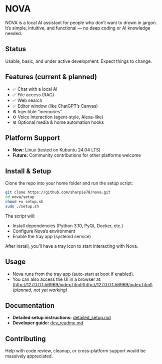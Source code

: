 # NOVA  

NOVA is a local AI assistant for people who don’t want to drown in jargon. It’s simple, intuitive, and functional — no deep coding or AI knowledge needed.  

## Status  
Usable, basic, and under active development. Expect things to change.  

## Features (current & planned)  
- ✅ Chat with a local AI  
- ✅ File access (RAG)  
- ✅ Web search  
- ✅ Editor window (like ChatGPT’s Canvas)  
- ⚙️ Injectible “memories”  
- ⚙️ Voice interaction (agent-style, Alexa-like)  
- ⚙️ Optional media & home automation hooks  

## Platform Support  
- **Now:** Linux (tested on Kubuntu 24.04 LTS)  
- **Future:** Community contributions for other platforms welcome  

## Install & Setup  
Clone the repo into your home folder and run the setup script:  

```bash
git clone https://github.com/sharpie78/nova.git
cd nova/setup
chmod +x setup.sh
sudo ./setup.sh
```  

The script will:  
- Install dependencies (Python 3.10, PyQt, Docker, etc.)  
- Configure Nova’s environment  
- Enable the tray app (systemd service)  

After install, you’ll have a tray icon to start interacting with Nova.  

## Usage  
- Nova runs from the tray app (auto-start at boot if enabled).  
- You can also access the UI in a browser at:  
  [http://127.0.0.1:56969/index.html](http://127.0.0.1:56969/index.html) *(planned, not yet working)*  

## Documentation  
- **Detailed setup instructions:** [detailed_setup.md](detailed_setup.md)  
- **Developer guide:** [dev_readme.md](dev_readme.md)  


## Contributing  
Help with code review, cleanup, or cross-platform support would be massively appreciated.  
